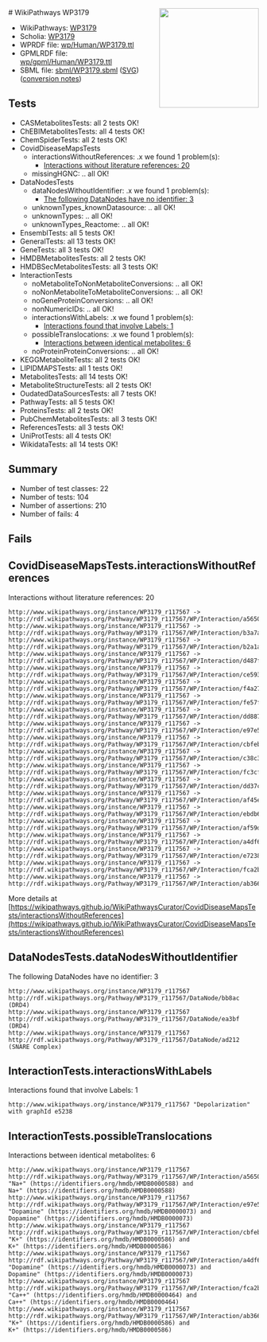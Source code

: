 <img style="float: right; width: 200px" src="../logo.png" />
# WikiPathways WP3179

* WikiPathways: [WP3179](https://identifiers.org/wikipathways:WP3179)
* Scholia: [WP3179](https://scholia.toolforge.org/wikipathways/WP3179)
* WPRDF file: [wp/Human/WP3179.ttl](../wp/Human/WP3179.ttl)
* GPMLRDF file: [wp/gpml/Human/WP3179.ttl](../wp/gpml/Human/WP3179.ttl)
* SBML file: [sbml/WP3179.sbml](../sbml/WP3179.sbml) ([SVG](../sbml/WP3179.svg)) ([conversion notes](../sbml/WP3179.txt))

## Tests
* CASMetabolitesTests: all 2 tests OK!
* ChEBIMetabolitesTests: all 4 tests OK!
* ChemSpiderTests: all 2 tests OK!
* CovidDiseaseMapsTests
    * interactionsWithoutReferences: .x we found 1 problem(s):
        * [Interactions without literature references: 20](#9701cd00)
    * missingHGNC: .. all OK!
* DataNodesTests
    * dataNodesWithoutIdentifier: .x we found 1 problem(s):
        * [The following DataNodes have no identifier: 3](#d2d32fa2)
    * unknownTypes_knownDatasource: .. all OK!
    * unknownTypes: .. all OK!
    * unknownTypes_Reactome: .. all OK!
* EnsemblTests: all 5 tests OK!
* GeneralTests: all 13 tests OK!
* GeneTests: all 3 tests OK!
* HMDBMetabolitesTests: all 2 tests OK!
* HMDBSecMetabolitesTests: all 3 tests OK!
* InteractionTests
    * noMetaboliteToNonMetaboliteConversions: .. all OK!
    * noNonMetaboliteToMetaboliteConversions: .. all OK!
    * noGeneProteinConversions: .. all OK!
    * nonNumericIDs: .. all OK!
    * interactionsWithLabels: .x we found 1 problem(s):
        * [Interactions found that involve Labels: 1](#630d2678)
    * possibleTranslocations: .x we found 1 problem(s):
        * [Interactions between identical metabolites: 6](#d59038c9)
    * noProteinProteinConversions: .. all OK!
* KEGGMetaboliteTests: all 2 tests OK!
* LIPIDMAPSTests: all 1 tests OK!
* MetabolitesTests: all 14 tests OK!
* MetaboliteStructureTests: all 2 tests OK!
* OudatedDataSourcesTests: all 7 tests OK!
* PathwayTests: all 5 tests OK!
* ProteinsTests: all 2 tests OK!
* PubChemMetabolitesTests: all 3 tests OK!
* ReferencesTests: all 3 tests OK!
* UniProtTests: all 4 tests OK!
* WikidataTests: all 14 tests OK!


## Summary

* Number of test classes: 22
* Number of tests: 104
* Number of assertions: 210
* Number of fails: 4

## Fails

<a name="9701cd00" />

## CovidDiseaseMapsTests.interactionsWithoutReferences

Interactions without literature references: 20
```
http://www.wikipathways.org/instance/WP3179_r117567 -> http://rdf.wikipathways.org/Pathway/WP3179_r117567/WP/Interaction/a5650
http://www.wikipathways.org/instance/WP3179_r117567 -> http://rdf.wikipathways.org/Pathway/WP3179_r117567/WP/Interaction/b3a7a
http://www.wikipathways.org/instance/WP3179_r117567 -> http://rdf.wikipathways.org/Pathway/WP3179_r117567/WP/Interaction/b2a1a
http://www.wikipathways.org/instance/WP3179_r117567 -> http://rdf.wikipathways.org/Pathway/WP3179_r117567/WP/Interaction/d487f
http://www.wikipathways.org/instance/WP3179_r117567 -> http://rdf.wikipathways.org/Pathway/WP3179_r117567/WP/Interaction/ce593
http://www.wikipathways.org/instance/WP3179_r117567 -> http://rdf.wikipathways.org/Pathway/WP3179_r117567/WP/Interaction/f4a27
http://www.wikipathways.org/instance/WP3179_r117567 -> http://rdf.wikipathways.org/Pathway/WP3179_r117567/WP/Interaction/fe57f
http://www.wikipathways.org/instance/WP3179_r117567 -> http://rdf.wikipathways.org/Pathway/WP3179_r117567/WP/Interaction/dd887
http://www.wikipathways.org/instance/WP3179_r117567 -> http://rdf.wikipathways.org/Pathway/WP3179_r117567/WP/Interaction/e97e5
http://www.wikipathways.org/instance/WP3179_r117567 -> http://rdf.wikipathways.org/Pathway/WP3179_r117567/WP/Interaction/cbfeb
http://www.wikipathways.org/instance/WP3179_r117567 -> http://rdf.wikipathways.org/Pathway/WP3179_r117567/WP/Interaction/c38c3
http://www.wikipathways.org/instance/WP3179_r117567 -> http://rdf.wikipathways.org/Pathway/WP3179_r117567/WP/Interaction/fc3cf
http://www.wikipathways.org/instance/WP3179_r117567 -> http://rdf.wikipathways.org/Pathway/WP3179_r117567/WP/Interaction/dd37c
http://www.wikipathways.org/instance/WP3179_r117567 -> http://rdf.wikipathways.org/Pathway/WP3179_r117567/WP/Interaction/af45e
http://www.wikipathways.org/instance/WP3179_r117567 -> http://rdf.wikipathways.org/Pathway/WP3179_r117567/WP/Interaction/ebdb6
http://www.wikipathways.org/instance/WP3179_r117567 -> http://rdf.wikipathways.org/Pathway/WP3179_r117567/WP/Interaction/af59d
http://www.wikipathways.org/instance/WP3179_r117567 -> http://rdf.wikipathways.org/Pathway/WP3179_r117567/WP/Interaction/a4df6
http://www.wikipathways.org/instance/WP3179_r117567 -> http://rdf.wikipathways.org/Pathway/WP3179_r117567/WP/Interaction/e7238
http://www.wikipathways.org/instance/WP3179_r117567 -> http://rdf.wikipathways.org/Pathway/WP3179_r117567/WP/Interaction/fca2b
http://www.wikipathways.org/instance/WP3179_r117567 -> http://rdf.wikipathways.org/Pathway/WP3179_r117567/WP/Interaction/ab366
```

More details at [https://wikipathways.github.io/WikiPathwaysCurator/CovidDiseaseMapsTests/interactionsWithoutReferences](https://wikipathways.github.io/WikiPathwaysCurator/CovidDiseaseMapsTests/interactionsWithoutReferences)

<a name="d2d32fa2" />

## DataNodesTests.dataNodesWithoutIdentifier

The following DataNodes have no identifier: 3
```
http://www.wikipathways.org/instance/WP3179_r117567 http://rdf.wikipathways.org/Pathway/WP3179_r117567/DataNode/bb8ac (DRD4)
http://www.wikipathways.org/instance/WP3179_r117567 http://rdf.wikipathways.org/Pathway/WP3179_r117567/DataNode/ea3bf (DRD4)
http://www.wikipathways.org/instance/WP3179_r117567 http://rdf.wikipathways.org/Pathway/WP3179_r117567/DataNode/ad212 (SNARE Complex)
```

<a name="630d2678" />

## InteractionTests.interactionsWithLabels

Interactions found that involve Labels: 1
```
http://www.wikipathways.org/instance/WP3179_r117567 "Depolarization" with graphId e5238
```

<a name="d59038c9" />

## InteractionTests.possibleTranslocations

Interactions between identical metabolites: 6
```
http://www.wikipathways.org/instance/WP3179_r117567 http://rdf.wikipathways.org/Pathway/WP3179_r117567/WP/Interaction/a5650 "Na+" (https://identifiers.org/hmdb/HMDB0000588) and 
Na+" (https://identifiers.org/hmdb/HMDB0000588)
http://www.wikipathways.org/instance/WP3179_r117567 http://rdf.wikipathways.org/Pathway/WP3179_r117567/WP/Interaction/e97e5 "Dopamine" (https://identifiers.org/hmdb/HMDB0000073) and 
Dopamine" (https://identifiers.org/hmdb/HMDB0000073)
http://www.wikipathways.org/instance/WP3179_r117567 http://rdf.wikipathways.org/Pathway/WP3179_r117567/WP/Interaction/cbfeb "K+" (https://identifiers.org/hmdb/HMDB0000586) and 
K+" (https://identifiers.org/hmdb/HMDB0000586)
http://www.wikipathways.org/instance/WP3179_r117567 http://rdf.wikipathways.org/Pathway/WP3179_r117567/WP/Interaction/a4df6 "Dopamine" (https://identifiers.org/hmdb/HMDB0000073) and 
Dopamine" (https://identifiers.org/hmdb/HMDB0000073)
http://www.wikipathways.org/instance/WP3179_r117567 http://rdf.wikipathways.org/Pathway/WP3179_r117567/WP/Interaction/fca2b "Ca++" (https://identifiers.org/hmdb/HMDB0000464) and 
Ca++" (https://identifiers.org/hmdb/HMDB0000464)
http://www.wikipathways.org/instance/WP3179_r117567 http://rdf.wikipathways.org/Pathway/WP3179_r117567/WP/Interaction/ab366 "K+" (https://identifiers.org/hmdb/HMDB0000586) and 
K+" (https://identifiers.org/hmdb/HMDB0000586)
```

